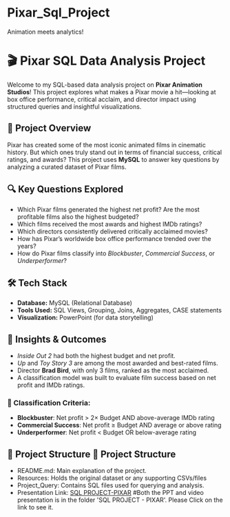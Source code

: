 # Pixar_Sql_Project
 Animation meets analytics!

 # 🎬 Pixar SQL Data Analysis Project

Welcome to my SQL-based data analysis project on **Pixar Animation Studios**! This project explores what makes a Pixar movie a hit—looking at box office performance, critical acclaim, and director impact using structured queries and insightful visualizations.

## 📌 Project Overview

Pixar has created some of the most iconic animated films in cinematic history. But which ones truly stand out in terms of financial success, critical ratings, and awards? This project uses **MySQL** to answer key questions by analyzing a curated dataset of Pixar films.

## 🔍 Key Questions Explored

- Which Pixar films generated the highest net profit? Are the most profitable films also the highest budgeted?
- Which films received the most awards and highest IMDb ratings?
- Which directors consistently delivered critically acclaimed movies?
- How has Pixar’s worldwide box office performance trended over the years?
- How do Pixar films classify into *Blockbuster*, *Commercial Success*, or *Underperformer*?

## 🛠️ Tech Stack

- **Database:** MySQL (Relational Database)
- **Tools Used:** SQL Views, Grouping, Joins, Aggregates, CASE statements
- **Visualization:** PowerPoint (for data storytelling)

## 🧠 Insights & Outcomes

- *Inside Out 2* had both the highest budget and net profit.
- *Up* and *Toy Story 3* are among the most awarded and best-rated films.
- Director **Brad Bird**, with only 3 films, ranked as the most acclaimed.
- A classification model was built to evaluate film success based on net profit and IMDb ratings.

### 🎯 Classification Criteria:

- **Blockbuster**: Net profit > 2× Budget AND above-average IMDb rating  
- **Commercial Success**: Net profit ≥ Budget AND average or above rating  
- **Underperformer**: Net profit < Budget OR below-average rating

## 📂 Project Structure 📂 Project Structure

- README.md: Main explanation of the project.
- Resources: Holds the original dataset or any supporting CSVs/files
- Project_Query: Contains SQL files used for querying and analysis.
- Presentation Link: [SQL PROJECT-PIXAR](https://drive.google.com/drive/folders/1YIRQcYZnXbZC827tzqNrsrqhPXH-EdPD?usp=drive_link)
                     #Both the PPT and video presentation is in the folder 'SQL PROJECT - PIXAR'. Please Click on the link to see it.


